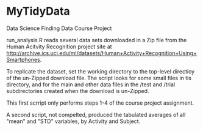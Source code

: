 MyTidyData
==========

Data Science Finding Data Course Project

run_analysis.R reads several data sets downloaded in a Zip file from the Human Acitvity Recognition project site at
http://archive.ics.uci.edu/ml/datasets/Human+Activity+Recognition+Using+Smartphones.

To replicate the dataset, set the working directory to the top-level directioy of the un-Zipped download file. The script looks for some small files in tis directory, and for the main and other data files in the /test and /trial subdirectories created when the download is un-Zipped. 

This first scrript only performs steps 1-4 of the course project assignment. 

A second script, not compelted, produced the tabulated averages of all "mean" and "STD" variables, by Activity and Subject.


